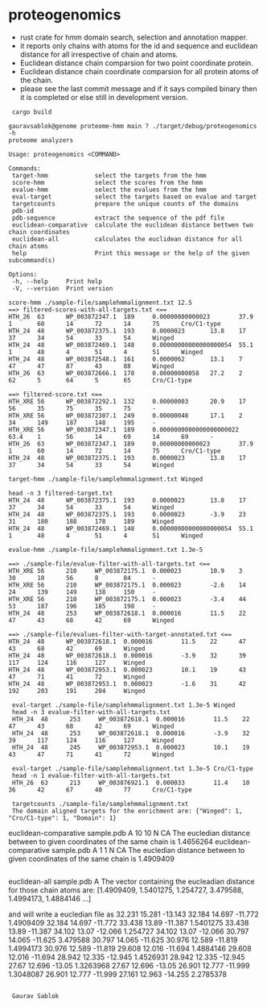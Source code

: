 # proteogenomics

 - rust crate for hmm domain search, selection and annotation mapper.
 - it reports only chains with atoms for the id and sequence and euclidean distance for all irrespective of chain and atoms.
 - Euclidean distance chain comparsion for two point coordinate protein.
 - Euclidean distance chain coordinate comparsion for all protein atoms of the chain.
 - please see the last commit message and if it says compiled binary then it is completed or else still in development version. 
 
 ```
  cargo build 
 ```

 ```
 gauravsablok@genome proteome-hmm main ? ./target/debug/proteogenomics -h
 proteome analyzers

 Usage: proteogenomics <COMMAND>

 Commands:
  target-hmm             select the targets from the hmm
  score-hmm              select the scores from the hmm
  evalue-hmm             select the evalues from the hmm
  eval-target            select the targets based on evalue and target
  targetcounts           prepare the unique counts of the domains
  pdb-id
  pdb-sequence           extract the sequence of the pdf file
  euclidean-comparative  calculate the euclidean distance bettwen two chain coordinates
  euclidean-all          calculates the euclidean distance for all chain atoms
  help                   Print this message or the help of the given subcommand(s)

 Options:
  -h, --help     Print help
  -V, --version  Print version
```

 ```
 score-hmm ./sample-file/samplehmmalignment.txt 12.5
 ==> filtered-scores-with-all-targets.txt <==
 HTH_26  63      WP_003872347.1  189     0.00000000000023        37.9    1       60      14      72      14      75      Cro/C1-type
 HTH_24  48      WP_003872375.1  193     0.0000023       13.8    17      37      34      54      33      54      Winged
 HTH_24  48      WP_003872469.1  148     0.00000000000000000054  55.1    1       48      4       51      4       51      Winged
 HTH_24  48      WP_003872548.1  161     0.0000062       13.1    7       47      47      87      43      88      Winged
 HTH_26  63      WP_003872666.1  178     0.00000000058   27.2    2       62      5       64      5       65      Cro/C1-type

 ==> filtered-score.txt <==
 HTH_XRE 56      WP_003872292.1  132     0.00000003      20.9    17      56      35      75      35      75      -
 HTH_XRE 56      WP_003872307.1  249     0.00000048      17.1    2       34      149     187     148     195     -
 HTH_XRE 56      WP_003872347.1  189     0.0000000000000000000022        63.4    1       56      14      69      14      69      -
 HTH_26  63      WP_003872347.1  189     0.00000000000023        37.9    1       60      14      72      14      75      Cro/C1-type
 HTH_24  48      WP_003872375.1  193     0.0000023       13.8    17      37      34      54      33      54      Winged
 ```
 ```
 target-hmm ./sample-file/samplehmmalignment.txt Winged

 head -n 3 filtered-target.txt
 HTH_24  48      WP_003872375.1  193     0.0000023       13.8    17      37      34      54      33      54      Winged
 HTH_24  48      WP_003872375.1  193     0.0000023       -3.9    23      31      180     188     178     189     Winged
 HTH_24  48      WP_003872469.1  148     0.00000000000000000054  55.1    1       48      4       51      4       51      Winged

 evalue-hmm ./sample-file/samplehmmalignment.txt 1.3e-5

==> ./sample-file/evalue-filter-with-all-targets.txt <==
 HTH_XRE 56      210     WP_003872175.1  0.000023        10.9    3       30      10      56      8       84      -
 HTH_XRE 56      210     WP_003872175.1  0.000023        -2.6    14      24      139     149     138     150     -
 HTH_XRE 56      210     WP_003872175.1  0.000023        -3.4    44      53      187     196     185     198     -
 HTH_24  48      253     WP_003872618.1  0.000016        11.5    22      47      43      68      42      69      Winged

==> ./sample-file/evalues-filter-with-target-annotated.txt <==
 HTH_24  48      WP_003872618.1  0.000016        11.5    22      47      43      68      42      69      Winged
 HTH_24  48      WP_003872618.1  0.000016        -3.9    32      39      117     124     116     127     Winged
 HTH_24  48      WP_003872953.1  0.000023        10.1    19      43      47      71      41      72      Winged
 HTH_24  48      WP_003872953.1  0.000023        -1.6    31      42      192     203     191     204     Winged

```
```
 eval-target ./sample-file/samplehmmalignment.txt 1.3e-5 Winged
 head -n 3 evalue-filter-with-all-targets.txt
 HTH_24  48      253     WP_003872618.1  0.000016        11.5    22      47      43      68      42      69      Winged
 HTH_24  48      253     WP_003872618.1  0.000016        -3.9    32      39      117     124     116     127     Winged
 HTH_24  48      245     WP_003872953.1  0.000023        10.1    19      43      47      71      41      72      Winged

 eval-target ./sample-file/samplehmmalignment.txt 1.3e-5 Cro/C1-type
 head -n 1 evalue-filter-with-all-targets.txt
 HTH_26  63      213     WP_003876921.1  0.000033        11.4    10      36      42      67      40      77      Cro/C1-type

```
```
 targetcounts ./sample-file/samplehmmalignment.txt
 The domain aligned targets for the enrichment are: {"Winged": 1, "Cro/C1-type": 1, "Domain": 1}

```
 euclidean-comparative sample.pdb A 10 10 N CA
 The eucledian distance between to given coordinates of the same chain is 1.4656264
 euclidean-comparative sample.pdb A 1 1 N CA
 The eucledian distance between to given coordinates of the same chain is 1.4909409
```
```
 euclidean-all sample.pdb A
  The vector containing the eucleadian distance for those chain atoms are:
   [1.4909409, 1.5401275, 1.254727, 3.479588, 1.4994173, 1.4884146 ...]

 and will write a eucledian file as
 32.231  15.281  -13.143 32.184  14.697  -11.772 1.4909409
 32.184  14.697  -11.772 33.438  13.89   -11.387 1.5401275
 33.438  13.89   -11.387 34.102  13.07   -12.066 1.254727
 34.102  13.07   -12.066 30.797  14.065  -11.625 3.479588
 30.797  14.065  -11.625 30.976  12.589  -11.819 1.4994173
 30.976  12.589  -11.819 29.608  12.016  -11.694 1.4884146
 29.608  12.016  -11.694 28.942  12.335  -12.945 1.4526931
 28.942  12.335  -12.945 27.67   12.696  -13.05  1.3263968
 27.67   12.696  -13.05  26.901  12.777  -11.999 1.3048087
 26.901  12.777  -11.999 27.161  12.963  -14.255 2.2785378

```

 Gaurav Sablok
